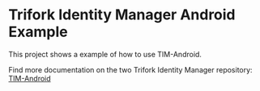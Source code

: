 # Trifork Identity Manager Android Example

This project shows a example of how to use TIM-Android.

Find more documentation on the two Trifork Identity Manager repository: [TIM-Android](https://github.com/trifork/TIM-Android)